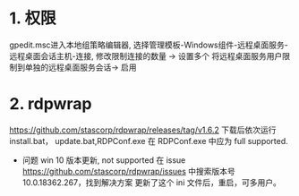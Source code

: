 # 1. 权限
gpedit.msc进入本地组策略编辑器, 选择管理模板-Windows组件-远程桌面服务-远程桌面会话主机-连接, 
修改限制连接的数量 -> 设置多个
将远程桌面服务用户限制到单独的远程桌面服务会话-> 启用

# 2. rdpwrap
https://github.com/stascorp/rdpwrap/releases/tag/v1.6.2
下载后依次运行install.bat， update.bat,RDPConf.exe 
在 RDPConf.exe 中应为 full supported.
* 问题 win 10 版本更新, not supported
在 issue https://github.com/stascorp/rdpwrap/issues 中搜索版本号 
10.0.18362.267，找到解决方案
更新了这个 ini 文件后，重启，可多用户。

